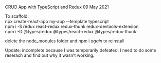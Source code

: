 CRUD App with TypeScript and Redux 09 May 2021

To scaffold:  
npx create-react-app my-app --template typescript   
npm i -S redux react-redux redux-thunk redux-devtools-extension  
npm i -D @types/redux @types/react-redux @types/redux-thunk  

delete the node_modules folder and npm i *again* to reinstall  

Update: incomplete because I was temporarily defeated.  I need to do some reserach and find out why it wasn't working.  